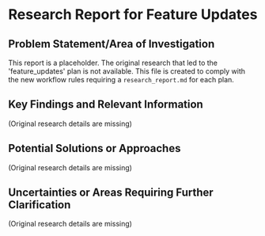 # Research Report for Feature Updates

## Problem Statement/Area of Investigation
This report is a placeholder. The original research that led to the 'feature_updates' plan is not available. This file is created to comply with the new workflow rules requiring a `research_report.md` for each plan.

## Key Findings and Relevant Information
(Original research details are missing)

## Potential Solutions or Approaches
(Original research details are missing)

## Uncertainties or Areas Requiring Further Clarification
(Original research details are missing)
